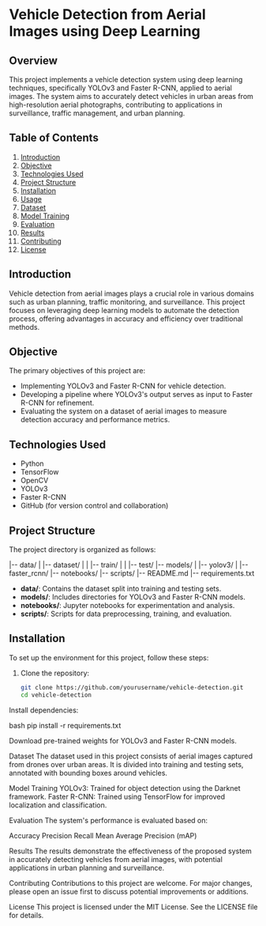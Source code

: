 # Vehicle Detection from Aerial Images using Deep Learning

## Overview
This project implements a vehicle detection system using deep learning techniques, specifically YOLOv3 and Faster R-CNN, applied to aerial images. The system aims to accurately detect vehicles in urban areas from high-resolution aerial photographs, contributing to applications in surveillance, traffic management, and urban planning.

## Table of Contents
1. [Introduction](#introduction)
2. [Objective](#objective)
3. [Technologies Used](#technologies-used)
4. [Project Structure](#project-structure)
5. [Installation](#installation)
6. [Usage](#usage)
7. [Dataset](#dataset)
8. [Model Training](#model-training)
9. [Evaluation](#evaluation)
10. [Results](#results)
11. [Contributing](#contributing)
12. [License](#license)

## Introduction
Vehicle detection from aerial images plays a crucial role in various domains such as urban planning, traffic monitoring, and surveillance. This project focuses on leveraging deep learning models to automate the detection process, offering advantages in accuracy and efficiency over traditional methods.

## Objective
The primary objectives of this project are:
- Implementing YOLOv3 and Faster R-CNN for vehicle detection.
- Developing a pipeline where YOLOv3's output serves as input to Faster R-CNN for refinement.
- Evaluating the system on a dataset of aerial images to measure detection accuracy and performance metrics.

## Technologies Used
- Python
- TensorFlow
- OpenCV
- YOLOv3
- Faster R-CNN
- GitHub (for version control and collaboration)

## Project Structure
The project directory is organized as follows:

|-- data/
| |-- dataset/
| | |-- train/
| | |-- test/
|-- models/
| |-- yolov3/
| |-- faster_rcnn/
|-- notebooks/
|-- scripts/
|-- README.md
|-- requirements.txt


- **data/**: Contains the dataset split into training and testing sets.
- **models/**: Includes directories for YOLOv3 and Faster R-CNN models.
- **notebooks/**: Jupyter notebooks for experimentation and analysis.
- **scripts/**: Scripts for data preprocessing, training, and evaluation.

## Installation
To set up the environment for this project, follow these steps:

1. Clone the repository:
   ```bash
   git clone https://github.com/yourusername/vehicle-detection.git
   cd vehicle-detection
Install dependencies:

bash
pip install -r requirements.txt

Download pre-trained weights for YOLOv3 and Faster R-CNN models.

Dataset
The dataset used in this project consists of aerial images captured from drones over urban areas. It is divided into training and testing sets, annotated with bounding boxes around vehicles.

Model Training
YOLOv3: Trained for object detection using the Darknet framework.
Faster R-CNN: Trained using TensorFlow for improved localization and classification.

Evaluation
The system's performance is evaluated based on:

Accuracy
Precision
Recall
Mean Average Precision (mAP)

Results
The results demonstrate the effectiveness of the proposed system in accurately detecting vehicles from aerial images, with potential applications in urban planning and surveillance.

Contributing
Contributions to this project are welcome. For major changes, please open an issue first to discuss potential improvements or additions.

License
This project is licensed under the MIT License. See the LICENSE file for details.
